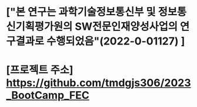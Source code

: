 # ["본 연구는 과학기술정보통신부 및 정보통신기획평가원의 SW전문인재양성사업의 연구결과로 수행되었음"(2022-0-01127) ]

# [프로젝트 주소] https://github.com/tmdgjs306/2023_BootCamp_FEC
